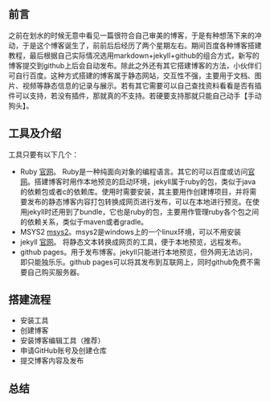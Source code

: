 
## 前言
之前在划水的时候无意中看见一篇很符合自己审美的博客，于是有种想荡下来的冲动，于是这个博客诞生了，前前后后经历了两个星期左右。期间百度各种博客搭建教程，最后根据自己实际情况选用markdown+jekyll+github的组合方式，新写的博客提交到github上后会自动发布。除此之外还有其它搭建博客的方法，小伙伴们可自行百度。这种方式搭建的博客属于静态网站，交互性不强，主要用于文档、图片、视频等静态信息的记录与展示。若有其它需要可以自己查找资料看看是否有插件可以支持，若没有插件，那就真的不支持。若硬要支持那就只能自己动手【手动狗头】。
## 工具及介绍
工具只要有以下几个：
- Ruby  [官网](http://www.ruby-lang.org/zh_cn/)。 Ruby是一种纯面向对象的编程语言。其它的可以百度或访问[官网](http://www.ruby-lang.org/zh_cn/)。搭建博客时用作本地预览的启动环境，jekyll属于ruby的包，类似于java的依赖包或者c的依赖库。使用时需要安装，其主要用作创建博项目，并将需要发布的静态博客内容打包转换成网页进行发布，可以在本地进行预览。在使用jekyll时还用到了bundle，它也是ruby的包，主要用作管理ruby各个包之间的依赖关系，类似于maven或者gradle。
- MSYS2 [msys2](https://www.msys2.org/)。msys2是windows上的一个linux环境，可以不用安装
- jekyll [官网](http://jekyllcn.com/)。 将静态文本转换成网页的工具，便于本地预览，远程发布。
- github pages。用于发布博客。jekyll只能进行本地预览，但外网无法访问，即只能独乐乐。github pages可以将其发布到互联网上，同时github免费不需要自己购买服务器。

## 搭建流程

- 安装工具
- 创建博客
- 安装博客编辑工具（推荐）
- 申请GitHub账号及创建仓库
- 提交博客内容及发布

## 总结